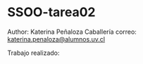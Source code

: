 # SSOO-tarea02
Author: Katerina Peñaloza Caballería
correo: katerina.penaloza@alumnos.uv.cl

Trabajo realizado:
